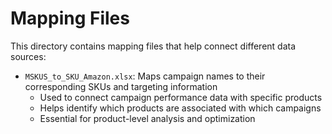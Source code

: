 # Mapping Files

This directory contains mapping files that help connect different data sources:

- `MSKUS_to_SKU_Amazon.xlsx`: Maps campaign names to their corresponding SKUs and targeting information
  - Used to connect campaign performance data with specific products
  - Helps identify which products are associated with which campaigns
  - Essential for product-level analysis and optimization

